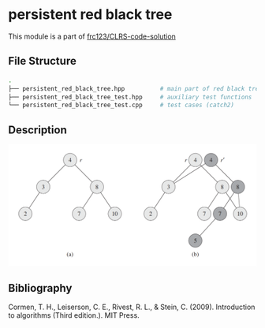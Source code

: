 # persistent red black tree

This module is a part of [frc123/CLRS-code-solution](https://github.com/frc123/CLRS-code-solution)

## File Structure

```bash
.
├── persistent_red_black_tree.hpp          # main part of red black tree
├── persistent_red_black_tree_test.hpp     # auxiliary test functions
└── persistent_red_black_tree_test.cpp     # test cases (catch2)
```

## Description

![](https://github.com/frc123/persistent-red-black-tree/blob/master/persistent-dynamic-set.png)

## Bibliography

Cormen, T. H., Leiserson, C. E., Rivest, R. L., & Stein, C. (2009). Introduction to algorithms  (Third edition.). MIT Press.
